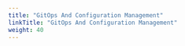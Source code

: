 ```yaml
---
title: "GitOps And Configuration Management"
linkTitle: "GitOps And Configuration Management"
weight: 40
---
```

